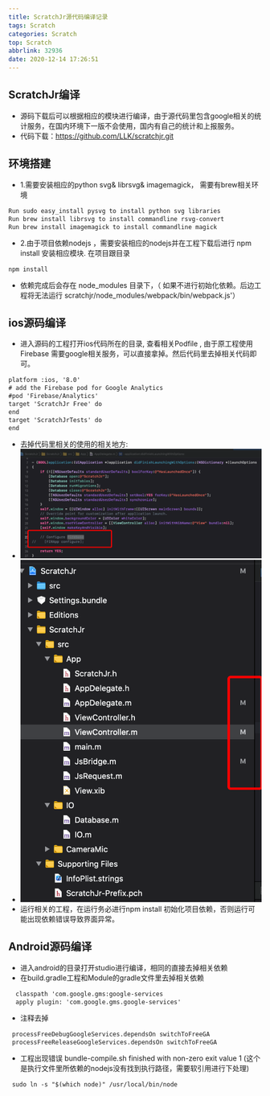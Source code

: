```yaml
---
title: ScratchJr源代码编译记录
tags: Scratch
categories: Scratch
top: Scratch
abbrlink: 32936
date: 2020-12-14 17:26:51
---
```


## ScratchJr编译

- 源码下载后可以根据相应的模块进行编译，由于源代码里包含google相关的统计服务，在国内环境下一版不会使用，国内有自己的统计和上报服务。
- 代码下载：https://github.com/LLK/scratchjr.git

## 环境搭建
- 1.需要安装相应的python svg& librsvg& imagemagick， 需要有brew相关环境

```
Run sudo easy_install pysvg to install python svg libraries
Run brew install librsvg to install commandline rsvg-convert
Run brew install imagemagick to install commandline magick
```

- 2.由于项目依赖nodejs ，需要安装相应的nodejs并在工程下载后进行 npm install 安装相应模块. 在项目跟目录

```
npm install 
```

- 依赖完成后会存在 node_modules 目录下，（ 如果不进行初始化依赖。后边工程将无法运行 scratchjr/node_modules/webpack/bin/webpack.js'）

## ios源码编译
- 进入源码的工程打开ios代码所在的目录, 查看相关Podfile , 由于原工程使用Firebase 需要google相关服务，可以直接拿掉。然后代码里去掉相关代码即可。

```
platform :ios, '8.0'
# add the Firebase pod for Google Analytics
#pod 'Firebase/Analytics'
target 'ScratchJr Free' do
end
target 'ScratchJrTests' do
end
```

- 去掉代码里相关的使用的相关地方:
- ![](https://raw.githubusercontent.com/zhulg/allpic/master/scratch7.png)
-  ![](https://raw.githubusercontent.com/zhulg/allpic/master/scratch8.png)
-  运行相关的工程，在运行务必进行npm install 初始化项目依赖，否则运行可能出现依赖错误导致界面异常。


## Android源码编译
- 进入android的目录打开studio进行编译，相同的直接去掉相关依赖
- 在build.gradle工程和Module的gradle文件里去掉相关依赖

```
  classpath 'com.google.gms:google-services
  apply plugin: 'com.google.gms.google-services'

```

- 注释去掉

```
 processFreeDebugGoogleServices.dependsOn switchToFreeGA
 processFreeReleaseGoogleServices.dependsOn switchToFreeGA

```


- 工程出现错误  bundle-compile.sh    finished with non-zero exit value 1 (这个是执行文件里所依赖的nodejs没有找到执行路径，需要软引用进行下处理) 

```
 sudo ln -s "$(which node)" /usr/local/bin/node
```